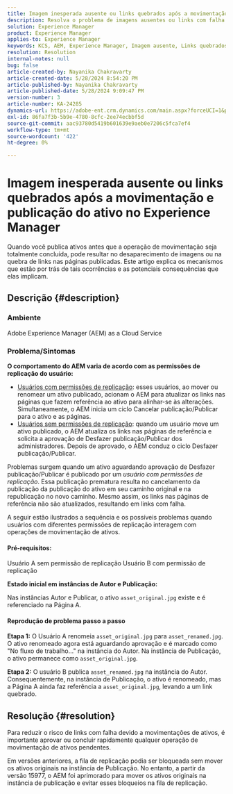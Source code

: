 ```yaml
---
title: Imagem inesperada ausente ou links quebrados após a movimentação e publicação do ativo no Experience Manager
description: Resolva o problema de imagens ausentes ou links com falha devido a movimentações de ativos no Experience Manager.
solution: Experience Manager
product: Experience Manager
applies-to: Experience Manager
keywords: KCS, AEM, Experience Manager, Imagem ausente, Links quebrados após a movimentação e publicação do ativo
resolution: Resolution
internal-notes: null
bug: false
article-created-by: Nayanika Chakravarty
article-created-date: 5/28/2024 8:54:20 PM
article-published-by: Nayanika Chakravarty
article-published-date: 5/28/2024 9:09:47 PM
version-number: 3
article-number: KA-24285
dynamics-url: https://adobe-ent.crm.dynamics.com/main.aspx?forceUCI=1&pagetype=entityrecord&etn=knowledgearticle&id=dd4ace71-341d-ef11-840a-000d3a372703
exl-id: 86fa7f3b-5b9e-4780-8cfc-2ee74ecbbf5d
source-git-commit: aac93780d5419b601639e9aeb0e7206c5fca7ef4
workflow-type: tm+mt
source-wordcount: '422'
ht-degree: 0%

---
```


# Imagem inesperada ausente ou links quebrados após a movimentação e publicação do ativo no Experience Manager


Quando você publica ativos antes que a operação de movimentação seja totalmente concluída, pode resultar no desaparecimento de imagens ou na quebra de links nas páginas publicadas. Este artigo explica os mecanismos que estão por trás de tais ocorrências e as potenciais consequências que elas implicam.

## Descrição {#description}


### <b>Ambiente</b>

Adobe Experience Manager (AEM) as a Cloud Service

### Problema/Sintomas

<b>O comportamento do AEM varia de acordo com as permissões de replicação do usuário:</b>

- <u>Usuários com permissões de replicação</u>: esses usuários, ao mover ou renomear um ativo publicado, acionam o AEM para atualizar os links nas páginas que fazem referência ao ativo para alinhar-se às alterações. Simultaneamente, o AEM inicia um ciclo Cancelar publicação/Publicar para o ativo e as páginas.
- <u>Usuários sem permissões de replicação</u>: quando um usuário move um ativo publicado, o AEM atualiza os links nas páginas de referência e solicita a aprovação de Desfazer publicação/Publicar dos administradores. Depois de aprovado, o AEM conduz o ciclo Desfazer publicação/Publicar.


Problemas surgem quando um ativo aguardando aprovação de Desfazer publicação/Publicar é publicado por um *usuário com permissões de replicação*. Essa publicação prematura resulta no cancelamento da publicação da publicação do ativo em seu caminho original e na republicação no novo caminho. Mesmo assim, os links nas páginas de referência não são atualizados, resultando em links com falha.

A seguir estão ilustrados a sequência e os possíveis problemas quando usuários com diferentes permissões de replicação interagem com operações de movimentação de ativos.

#### <b>Pré-requisitos:</b>

Usuário A sem permissão de replicação Usuário B com permissão de replicação

<b>Estado inicial em instâncias de Autor e Publicação:</b>

Nas instâncias Autor e Publicar, o ativo `asset_original.jpg` existe e é referenciado na Página A.

#### <b>Reprodução de problema passo a passo</b>

<b>Etapa 1:</b> O Usuário A renomeia `asset_original.jpg` para `asset_renamed.jpg`. O ativo renomeado agora está aguardando aprovação e é marcado como &quot;No fluxo de trabalho...&quot; na instância do Autor. Na instância de Publicação, o ativo permanece como `asset_original.jpg`.

<b>Etapa 2:</b> O usuário B publica `asset_renamed.jpg` na instância do Autor. Consequentemente, na instância de Publicação, o ativo é renomeado, mas a Página A ainda faz referência a `asset_original.jpg`, levando a um link quebrado.


## Resolução {#resolution}


Para reduzir o risco de links com falha devido a movimentações de ativos, é importante aprovar ou concluir rapidamente qualquer operação de movimentação de ativos pendentes.

Em versões anteriores, a fila de replicação podia ser bloqueada sem mover os ativos originais na instância de Publicação. No entanto, a partir da versão 15977, o AEM foi aprimorado para mover os ativos originais na instância de publicação e evitar esses bloqueios na fila de replicação.
